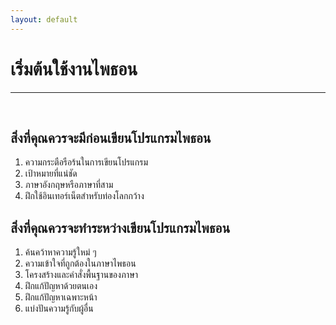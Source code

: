 ```yaml
---
layout: default
---
```


# เริ่มต้นใช้งานไพธอน

---

<br>

## สิ่งที่คุณควรจะมีก่อนเขียนโปรแกรมไพธอน

1. ความกระตือรือร้นในการเขียนโปรแกรม
2. เป้าหมายที่แน่ชัด
3. ภาษาอังกฤษหรือภาษาที่สาม
4. ฝึกใช้อินเทอร์เน็ตสำหรับท่องโลกกว้าง

## สิ่งที่คุณควรจะทำระหว่างเขียนโปรแกรมไพธอน

1. ค้นคว้าหาความรู้ใหม่ ๆ
2. ความเข้าใจที่ถูกต้องในภาษาไพธอน
3. โครงสร้างและคำสั่งพื้นฐานของภาษา
5. ฝึกแก้ปัญหาด้วยตนเอง
6. ฝึกแก้ปัญหาเฉพาะหน้า
7. แบ่งปันความรู้กับผู้อื่น
